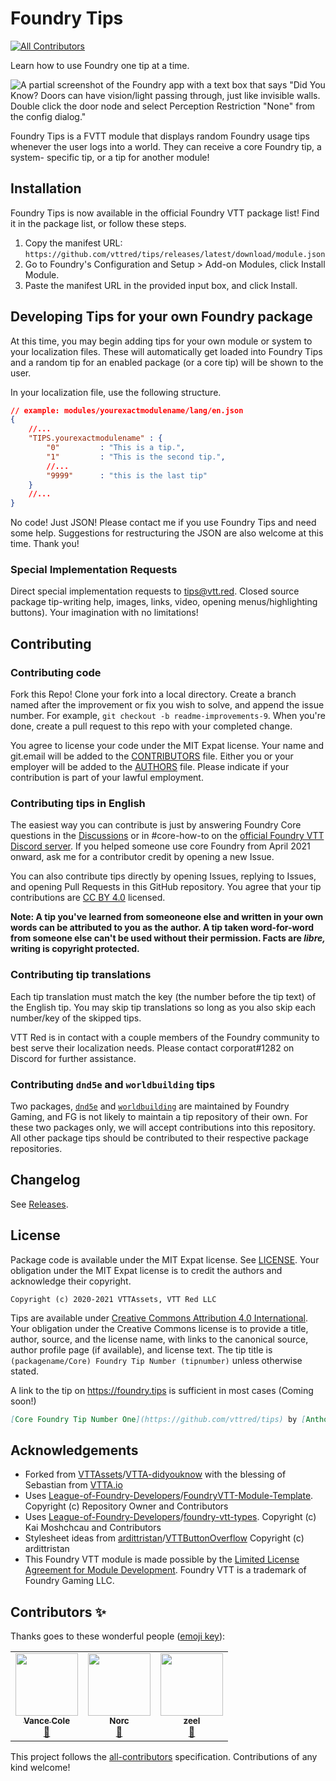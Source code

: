 # Foundry Tips
<!-- ALL-CONTRIBUTORS-BADGE:START - Do not remove or modify this section -->
[![All Contributors](https://img.shields.io/badge/all_contributors-3-orange.svg?style=flat-square)](#contributors-)
<!-- ALL-CONTRIBUTORS-BADGE:END -->
 
Learn how to use Foundry one tip at a time.
 
![A partial screenshot of the Foundry app with a text box that says \"Did You Know? Doors can have vision/light passing through, just like invisible walls. Double click the door node and select Perception Restriction \"None\" from the config dialog.\"](https://github.com/vttred/tips/blob/main/img/tips.PNG?raw=true "Foundry Tips Screenshot")
 
Foundry Tips is a FVTT module that displays random Foundry usage tips whenever
the user logs into a world. They can receive a core Foundry tip, a system-
specific tip, or a tip for another module!

## Installation

Foundry Tips is now available in the official Foundry VTT package list! Find
it in the package list, or follow these steps.

1. Copy the manifest URL: `https://github.com/vttred/tips/releases/latest/download/module.json`
2. Go to Foundry's Configuration and Setup > Add-on Modules, click Install Module.
3. Paste the manifest URL in the provided input box, and click Install.
 
## Developing Tips for your own Foundry package
 
At this time, you may begin adding tips for your own module or system to your
localization files. These will automatically get loaded into Foundry Tips and
a random tip for an enabled package (or a core tip) will be shown to the user.
 
In your localization file, use the following structure.
 
```json
// example: modules/yourexactmodulename/lang/en.json
{
    //...
    "TIPS.yourexactmodulename" : {
        "0"         : "This is a tip.",
        "1"         : "This is the second tip.",
        //...
        "9999"      : "this is the last tip"
    }
    //...
}
```
 
No code! Just JSON! Please contact me if you use Foundry Tips and
need some help. Suggestions for restructuring the JSON are also
welcome at this time. Thank you!

### Special Implementation Requests

Direct special implementation requests to [tips@vtt.red][11]. Closed source
package tip-writing help, images, links, video, opening menus/highlighting
buttons). Your imagination with no limitations!
 
## Contributing

### Contributing code

Fork this Repo! Clone your fork into a local directory. Create a branch
named after the improvement or fix you wish to solve, and append the issue
number. For example, `git checkout -b readme-improvements-9`. When you're done,
create a pull request to this repo with your completed change.

You agree to license your code under the MIT Expat license. Your name and git.email
will be added to the [CONTRIBUTORS][18] file. Either you or your employer will be
added to the [AUTHORS][19] file. Please indicate if your contribution is part of your
lawful employment.  

### Contributing tips in English

The easiest way you can contribute is just by answering Foundry Core
questions in the [Discussions][7] or in #core-how-to on the
[official Foundry VTT Discord server][8]. If you helped someone use
core Foundry from April 2021 onward, ask me for a contributor credit by
opening a new Issue.

You can also contribute tips directly by opening Issues, replying to
Issues, and opening Pull Requests in this GitHub repository. You agree that
your tip contributions are [CC BY 4.0][14] licensed.

**Note: A tip you've learned from someoneone else and written in your own words can be attributed to you as the author. A tip taken word-for-word from someone else can't be used without their permission. Facts are *libre,* writing is copyright protected.**

### Contributing tip translations

Each tip translation must match the key (the number before the tip
text) of the English tip. You may skip tip translations so long as
you also skip each number/key of the skipped tips.

VTT Red is in contact with a couple members of the Foundry community
to best serve their localization needs. Please contact corporat#1282
on Discord for further assistance.

### Contributing `dnd5e` and `worldbuilding` tips

Two packages, [`dnd5e`][12] and [`worldbuilding`][13] are maintained
by Foundry Gaming, and FG is not likely to maintain a tip repository
of their own. For these two packages only, we will accept contributions
into this repository. All other package tips should be contributed
to their respective package repositories.

## Changelog

See [Releases][9].

## License

Package code is available under the MIT Expat license. See [LICENSE][10].
Your obligation under the MIT Expat license is to credit the authors and
acknowledge their copyright.

```
Copyright (c) 2020-2021 VTTAssets, VTT Red LLC
```

Tips are available under [Creative Commons Attribution 4.0 International][14].
Your obligation under the Creative Commons license is to provide a title,
author, source, and the license name, with links to the canonical source,
author profile page (if available), and license text. The tip title is 
`(packagename/Core) Foundry Tip Number (tipnumber)` unless otherwise stated.

A link to the tip on https://foundry.tips is sufficient in most cases (Coming soon!)

```md
[Core Foundry Tip Number One](https://github.com/vttred/tips) by [Anthony Ronda](https://github.com/anthonyronda) is licensed under [CC BY 4.0](http://creativecommons.org/licenses/by/4.0/)
```

## Acknowledgements
 
* Forked from [VTTAssets][1]/[VTTA-didyouknow][2] with the blessing of Sebastian from [VTTA.io][3]
* Uses [League-of-Foundry-Developers][4]/[FoundryVTT-Module-Template][5]. Copyright (c) Repository Owner and Contributors
* Uses [League-of-Foundry-Developers][4]/[foundry-vtt-types][6]. Copyright (c) Kai Moshchcau and Contributors
* Stylesheet ideas from [ardittristan][16]/[VTTButtonOverflow][17] Copyright (c) ardittristan
* This Foundry VTT module is made possible by the [Limited License Agreement for Module
Development][15]. Foundry VTT is a trademark of Foundry Gaming LLC.
 
[1]: https://github.com/VTTAssets
[2]: https://github.com/VTTAssets/vtta-didyouknow
[3]: https://vtta.io
[4]: https://github.com/League-of-Foundry-Developers
[5]: https://github.com/League-of-Foundry-Developers/FoundryVTT-Module-Template
[6]: https://github.com/League-of-Foundry-Developers/foundry-vtt-types
[7]: https://github.com/vttred/tips/discussions
[8]: https://discord.gg/foundryvtt
[9]: https://github.com/vttred/tips/releases
[10]: https://github.com/vttred/tips/blob/main/LICENSE
[11]: mailto:tips@vtt.red
[12]: https://www.foundryvtt-hub.com/package/dnd5e/
[13]: https://www.foundryvtt-hub.com/package/worldbuilding/
[14]: http://creativecommons.org/licenses/by/4.0/
[15]: https://foundryvtt.com/article/license/
[16]: https://github.com/ardittristan/
[17]: https://github.com/ardittristan/VTTButtonOverflow/
[18]: https://github.com/vttred/tips/blob/main/CONTRIBUTORS
[19]: https://github.com/vttred/tips/blob/main/AUTHORS

## Contributors ✨

Thanks goes to these wonderful people ([emoji key](https://allcontributors.org/docs/en/emoji-key)):

<!-- ALL-CONTRIBUTORS-LIST:START - Do not remove or modify this section -->
<!-- prettier-ignore-start -->
<!-- markdownlint-disable -->
<table>
  <tr>
    <td align="center"><a href="https://github.com/VanceCole"><img src="https://avatars.githubusercontent.com/u/16364586?v=4?s=100" width="100px;" alt=""/><br /><sub><b>Vance Cole</b></sub></a><br /><a href="#ideas-VanceCole" title="Ideas, Planning, & Feedback">🤔</a></td>
    <td align="center"><a href="https://github.com/Norc"><img src="https://avatars.githubusercontent.com/u/64667579?v=4?s=100" width="100px;" alt=""/><br /><sub><b>Norc</b></sub></a><br /><a href="#ideas-Norc" title="Ideas, Planning, & Feedback">🤔</a></td>
    <td align="center"><a href="http://lordzeel.com"><img src="https://avatars.githubusercontent.com/u/1721836?v=4?s=100" width="100px;" alt=""/><br /><sub><b>zeel</b></sub></a><br /><a href="#ideas-zeel01" title="Ideas, Planning, & Feedback">🤔</a></td>
  </tr>
</table>

<!-- markdownlint-restore -->
<!-- prettier-ignore-end -->

<!-- ALL-CONTRIBUTORS-LIST:END -->

This project follows the [all-contributors](https://github.com/all-contributors/all-contributors) specification. Contributions of any kind welcome!